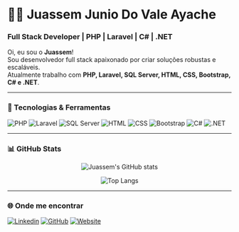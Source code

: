 # 👨‍💻 Juassem Junio Do Vale Ayache  
 
### Full Stack Developer | PHP | Laravel | C# | .NET
 
Oi, eu sou o **Juassem**!  
Sou desenvolvedor full stack apaixonado por criar soluções robustas e escaláveis.  
Atualmente trabalho com **PHP, Laravel, SQL Server, HTML, CSS, Bootstrap, C# e .NET**.  
 
---
 
### 🚀 Tecnologias & Ferramentas  
 
![PHP](https://img.shields.io/badge/PHP-777BB4?style=for-the-badge&logo=php&logoColor=white)
![Laravel](https://img.shields.io/badge/Laravel-FF2D20?style=for-the-badge&logo=laravel&logoColor=white)
![SQL Server](https://img.shields.io/badge/SQL%20Server-CC2927?style=for-the-badge&logo=microsoftsqlserver&logoColor=white)
![HTML](https://img.shields.io/badge/HTML5-E34F26?style=for-the-badge&logo=html5&logoColor=white)
![CSS](https://img.shields.io/badge/CSS3-1572B6?style=for-the-badge&logo=css3&logoColor=white)
![Bootstrap](https://img.shields.io/badge/Bootstrap-563D7C?style=for-the-badge&logo=bootstrap&logoColor=white)
![C#](https://img.shields.io/badge/C%23-239120?style=for-the-badge&logo=c-sharp&logoColor=white)
![.NET](https://img.shields.io/badge/.NET-512BD4?style=for-the-badge&logo=dotnet&logoColor=white)

---
 
### 📊 GitHub Stats  
 
<div align="center">
 
![Juassem's GitHub stats](https://github-readme-stats.vercel.app/api?username=JuassemJunio&show_icons=true&theme=radical)
 
![Top Langs](https://github-readme-stats.vercel.app/api/top-langs/?username=JuassemJunio&theme=radical)
 
</div>
 
---
 
### 🌐 Onde me encontrar  
 
[![Linkedin](https://img.shields.io/badge/LinkedIn-blue?style=for-the-badge&logo=linkedin&logoColor=white)](https://www.linkedin.com/in/juassem-junio-do-vale-ayache-319713130)
[![GitHub](https://img.shields.io/badge/GitHub-000?style=for-the-badge&logo=github&logoColor=white)](https://github.com/JuassemJunio)
[![Website](https://img.shields.io/badge/Website-000?style=for-the-badge&logo=About.me&logoColor=white)](https://logicatecnologia.com.br/)
